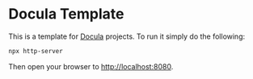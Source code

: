 # Docula Template

This is a template for [Docula](https://docula.org) projects. To run it simply do the following:

```bash
npx http-server
```

Then open your browser to [http://localhost:8080](http://localhost:8080).